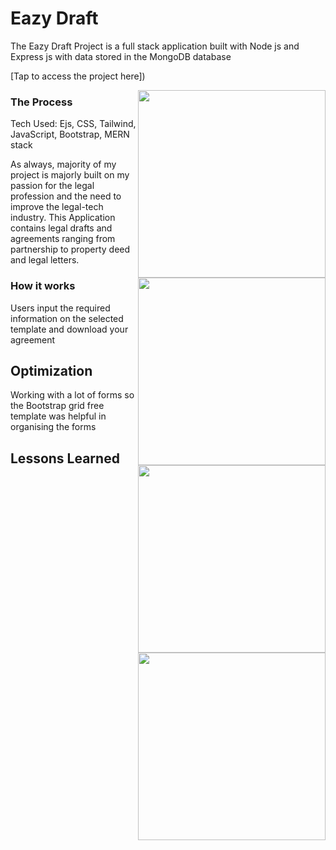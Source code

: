 
# Eazy Draft 

The Eazy Draft Project is a full stack application built with Node js and Express js with data stored in the MongoDB database

[Tap to access the project here])

<img align="right" width="300" src="" alt="" />

<img align="right" width="300" src="" alt="" />

<img align="right" width="300" src="" alt="" />

<img align="right" width="300" src="" alt="" />

### The Process

Tech Used: Ejs, CSS, Tailwind, JavaScript, Bootstrap, MERN stack

As always, majority of my project is majorly built on my passion for the legal profession and the need to improve the legal-tech industry.
This Application contains legal drafts and agreements ranging from partnership to property deed and legal letters.

### How it works

Users input  the required information on the selected template and download your agreement

## Optimization
Working with a lot of forms so the Bootstrap grid free template was helpful in organising the forms

## Lessons Learned




